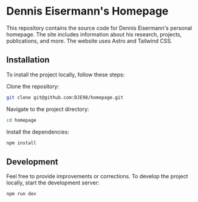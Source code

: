 # Dennis Eisermann's Homepage

This repository contains the source code for Dennis Eisermann's personal homepage. The site includes information about his research, projects, publications, and more. The website uses Astro and Tailwind CSS.

## Installation

To install the project locally, follow these steps:

Clone the repository:

```sh
git clone git@github.com:DJE98/homepage.git
```

Navigate to the project directory:

```sh
cd homepage
```

Install the dependencies:

```sh
npm install
```

## Development

Feel free to provide improvements or corrections. To develop the project locally, start the development server:

```sh
npm run dev
```


